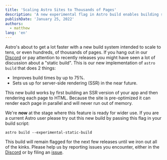 ```yaml
---
title: 'Scaling Astro Sites to Thousands of Pages'
description: 'A new experimental flag in Astro build enables building sites with tens of thousands of pages.'
publishDate: 'January 25, 2022'
authors:
  - matthew
lang: 'en'
---
```


Astro's about to get a lot faster with a new build system intended to scale to tens, or even hundreds, of thousands of pages. If you hang out in our [Discord](https://astro.build/chat) or pay attention to recently releases you might have seen a lot of discussion about a "static build". This is our new implementation of `astro build` that does 2 things:

- Improves build times by up to 75%.
- Sets us up for server-side rendering (SSR) in the near future.

This new build works by first building an SSR version of your app and then rendering each page to HTML. Because the site is pre-optimized it can render each page in parallel and will never run out of memory.

We're __now__ at the stage where this feature is ready for wider use. If you are a current Astro user please try out this new build by passing this flag in your build script:

```shell
astro build --experimental-static-build
```

This build will remain flagged for the next few releases until we iron out all of the kinks. Please help us by reporting issues you encounter, either in the [Discord](https://astro.build/chat) or by filing an [issue](https://github.com/withastro/astro/issues/new/choose).